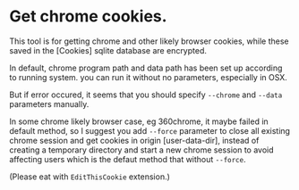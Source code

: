 # Get chrome cookies.

This tool is for getting chrome and other likely browser cookies, while these saved in the 
[Cookies] sqlite database are encrypted.

In default, chrome program path and data path has been set up according to running system.
you can run it without no parameters, especially in OSX.

But if error occured, it seems that you should specify `--chrome` and `--data` parameters manually.

In some chrome likely browser case, eg 360chrome, it maybe failed in default method, 
so I suggest you add `--force` parameter to close all existing chrome session and get
cookies in origin [user-data-dir], instead of creating a temporary directory and start
a new chrome session to avoid affecting users which is the defaut method that without
`--force`.

(Please eat with `EditThisCookie` extension.)
